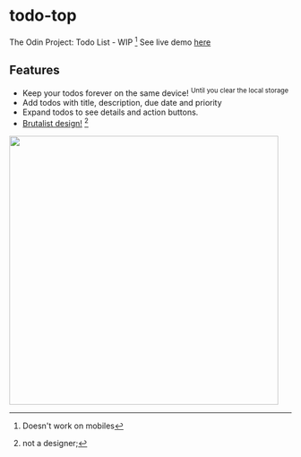 # todo-top
The Odin Project: Todo List - WIP [^2]
See live demo <a href="https://kbly538.github.io/todo-top/">here</a>
## Features
- Keep your todos forever on the same device! <sup> Until you clear the local storage </sup>
- Add todos with title, description, due date and priority 
- Expand todos to see details and action buttons.
- [Brutalist design!](https://brutalist-web.design/) [^1]


<img src="https://user-images.githubusercontent.com/4437722/203876739-9ca160d8-3618-4d3f-9f3b-08b3d1ed6037.png" width="480">



[^1]: not a designer;
[^2]: Doesn't work on mobiles
